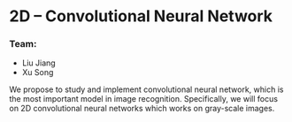 # 2D – Convolutional Neural Network

### **Team:** 

+ Liu Jiang 
+ Xu Song



We propose to study and implement convolutional neural network, which is the most important model in image recognition. Specifically, we will focus on 2D convolutional neural networks which works on gray-scale images. 



